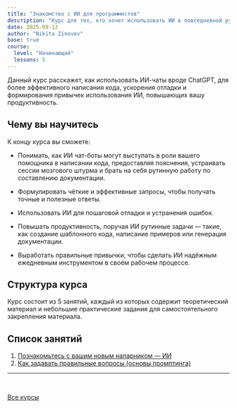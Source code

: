 ```yaml
---
title: "Знакомство с ИИ для программистов"
description: "Курс для тех, кто хочет использовать ИИ в повседневной рутине, но не знает с чего начать."
date: 2025-09-12
author: "Nikita Zinovev"
base: true
course:
  level: "Начинающий"
  lessons: 5
---
```


Данный курс расскажет, как использовать ИИ-чаты вроде ChatGPT, для более эффективного написания кода, ускорения отладки
и формирования привычек использования ИИ, повышающих вашу продуктивность.

## Чему вы научитесь

К концу курса вы сможете:

- Понимать, как ИИ чат-боты могут выступать в роли вашего помощника в написании кода, предоставляя пояснения, устраивать
  сессии мозгового штурма и брать на себя рутинную работу по составлению документации.

- Формулировать чёткие и эффективные запросы, чтобы получать точные и полезные ответы.

- Использовать ИИ для пошаговой отладки и устранения ошибок.

- Повышать продуктивность, поручая ИИ рутинные задачи — такие, как создание шаблонного кода, написание примеров или
  генерация документации.

- Выработать правильные привычки, чтобы сделать ИИ надёжным ежедневным инструментом в своём рабочем процессе.

## Структура курса

Курс состоит из 5 занятий, каждый из которых содержит теоретический материал и небольшие практические задания для самостоятельного закрепления материала.

## Список занятий

1. [Познакомьтесь с вашим новым напарником — ИИ](/courses/ai-introductory-course/lesson-1/)
2. [Как задавать правильные вопросы (основы промптинга)](/courses/ai-introductory-course/lesson-2/)
<!-- 3. [Урок 3: Отладка с помощью ИИ](/courses/ai-introductory-course/lesson-3/) (40 минут) -->
<!-- 4. [Урок 4: Автоматизация рутинных задач](/courses/ai-introductory-course/lesson-4/) (35 минут) -->
<!-- 5. [Урок 5: Лучшие практики работы с ИИ](/courses/ai-introductory-course/lesson-5/) (50 минут) -->

---
<br>

[Все курсы](/courses/_index.md)